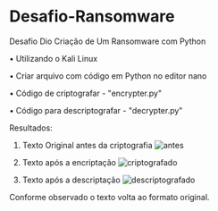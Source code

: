 # Desafio-Ransomware
Desafio Dio Criação de Um Ransomware com Python

  •	Utilizando o Kali Linux

  •	Criar arquivo com código em Python no editor nano

  •	Código de criptografar - "encrypter.py"

  •	Código para descriptografar - "decrypter.py"
  

Resultados:


  1.	Texto Original antes da criptografia 
  ![antes](https://user-images.githubusercontent.com/103138801/215297120-cdd9f9e8-3c30-45ab-8d4f-cd219daf7e13.png)

  
  2.	Texto após a encriptação
  ![criptografado](https://user-images.githubusercontent.com/103138801/215297146-3e51f4b5-fd20-43c3-9ac2-6dc656160751.png)

  
  3.	Texto após a descriptação
  ![descriptografado](https://user-images.githubusercontent.com/103138801/215297155-3426a41e-b11a-4575-b7d3-094bbca0c912.png)

Conforme observado o texto volta ao formato original.

